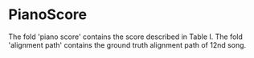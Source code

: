 # PianoScore
The fold 'piano score' contains the score described in Table I.
The fold 'alignment path' contains the ground truth alignment path of 12nd song.

